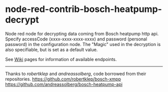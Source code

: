 # node-red-contrib-bosch-heatpump-decrypt
Node red node for decrypting data coming from Bosch heatpump http api.
Specify accessCode (xxxx-xxxx-xxxx-xxxx) and password (personal password) in the configuration node. The "Magic" used in the decryption is also specifiable, but is set as a default value.

See [Wiki](../../wiki) pages for information of available endpoints.

---

Thanks to *robertklep* and *andreassolberg*, code borrowed from their repositories.
https://github.com/robertklep/bosch-xmpp
https://github.com/andreassolberg/bosch-heatpump-api
